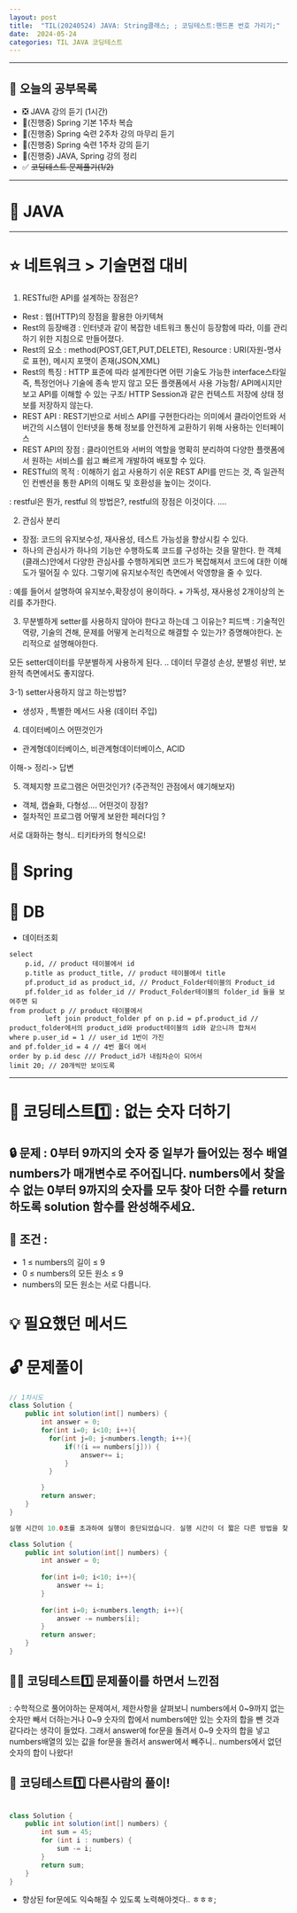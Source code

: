 ```yaml
---
layout: post
title:  "TIL(20240524) JAVA: String클래스; ; 코딩테스트:핸드폰 번호 가리기;"
date:  2024-05-24
categories: TIL JAVA 코딩테스트
---
```


---------------------------------------------------------------------

## 🙌 오늘의 공부목록

- ❎ JAVA 강의 듣기 (1시간)
- 🔺(진행중) Spring 기본 1주차 복습 
- 🔺(진행중) Spring 숙련 2주차 강의 마무리 듣기
- 🔺(진행중) Spring 숙련 1주차 강의 듣기
- 🔺(진행중) JAVA, Spring 강의 정리
- ✅ ~~코딩테스트 문제풀기(1/2)~~ 
---------------------------------------------------------------------

# 📌 JAVA 



---------------------------------------------------------------------

# ⭐ 네트워크 > 기술면접 대비

1) RESTful한 API를 설계하는 장점은?
- Rest : 웹(HTTP)의 장점을 활용한 아키텍쳐
- Rest의 등장배경 : 인터넷과 같이 복잡한 네트워크 통신이 등장함에 따라, 이를 관리하기 위한 지침으로 만들어졌다. 
- Rest의 요소 : method(POST,GET,PUT,DELETE), Resource : URI(자원-명사로 표현), 메시지 포맷이 존재(JSON,XML)
- Rest의 특징 : HTTP 표준에 따라 설계한다면 어떤 기술도 가능한 interface스타일 즉, 특정언어나 기술에 종속 받지 않고 모든 플랫폼에서 사용 가능함/ API메시지만 보고 API를 이해할 수 있는 구조/ HTTP Session과 같은 컨텍스트 저장에 상태 정보를 저장하지 않는다. 
- REST API : REST기반으로 서비스 API를 구현한다라는 의미에서 클라이언트와 서버간의 시스템이 인터넷을 통해 정보를 안전하게 교환하기 위해 사용하는 인터페이스
- REST API의 장점 : 클라이언트와 서버의 역할을 명확히 분리하여 다양한 플랫폼에서 원하는 서비스를 쉽고 빠르게 개발하여 배포할 수 있다.
- RESTful의 목적 : 이해하기 쉽고 사용하기 쉬운 REST API를 만드는 것, 즉 일관적인 컨벤션을 통한 API의 이해도 및 호환성을 높이는 것이다.

: restful은 뭔가, restful 의 방법은?, restful의 장점은 이것이다. .... 

2) 관심사 분리
- 장점: 코드의 유지보수성, 재사용성, 테스트 가능성을 향상시킬 수 있다.
- 하나의 관심사가 하나의 기능만 수행하도록 코드를 구성하는 것을 말한다. 한 객체(클래스)안에서 다양한 관심사를 수행하게되면 코드가
복잡해져서 코드에 대한 이해도가 떨어질 수 있다. 그렇기에 유지보수적인 측면에서 악영향을 줄 수 있다. 

: 예를 들어서 설명하여 유지보수,확장성이 용이하다. + 가독성, 재사용성 2개이상의 논리를 추가한다. 

3) 무분별하게 setter를 사용하지 않아야 한다고 하는데 그 이유는? 
피드백 : 기술적인 역량, 기술의 견해, 문제를 어떻게 논리적으로 해결할 수 있는가? 증명해야한다. 
논리적으로 설명해야한다.  

모든 setter데이터를 무분별하게 사용하게 된다. .. 데이터 무결성 손상, 분별성 위반, 보완적 측면에서도 좋지않다. 

3-1) setter사용하지 않고 하는방법?
- 생성자 , 특별한 메서드 사용 (데이터 주입)

4) 데이터베이스 어떤것인가
- 관계형데이터베이스, 비관계형데이터베이스, ACID 

이해-> 정리-> 답변

5) 객체지향 프로그램은 어떤것인가?  (주관적인 관점에서 얘기해보자)
- 객체, 캡슐화, 다형성.... 어떤것이 장점? 
- 절차적인 프로그램 어떻게 보완한 페러다임 ? 

서로 대화하는 형식.. 티키타카의 형식으로!  

# 📌 Spring

# 📌 DB

- 데이터조회

```
select 
    p.id, // product 테이블에서 id
    p.title as product_title, // product 테이블에서 title 
    pf.product_id as product_id, // Product_Folder테이블의 Product_id
    pf.folder_id as folder_id // Product_Folder테이블의 folder_id 들을 보여주면 되
from product p // product 테이블에서
         left join product_folder pf on p.id = pf.product_id // product_folder에서의 product_id와 product테이블의 id와 같으니까 합쳐서
where p.user_id = 1 // user_id 1번이 가진 
and pf.folder_id = 4 // 4번 폴더 에서
order by p.id desc /// Product_id가 내림차순이 되어서
limit 20; // 20개씩만 보이도록 

```

---------------------------------------------------------------------

# 📌 코딩테스트1️⃣ : 없는 숫자 더하기

## 🔒 문제 : 0부터 9까지의 숫자 중 일부가 들어있는 정수 배열 numbers가 매개변수로 주어집니다. numbers에서 찾을 수 없는 0부터 9까지의 숫자를 모두 찾아 더한 수를 return 하도록 solution 함수를 완성해주세요.

## 🚫 조건 : 
- 1 ≤ numbers의 길이 ≤ 9
- 0 ≤ numbers의 모든 원소 ≤ 9
- numbers의 모든 원소는 서로 다릅니다.


# 💡 필요했던 메서드


# 🔓 문제풀이

```java
// 1차시도
class Solution {
    public int solution(int[] numbers) {
        int answer = 0;
        for(int i=0; i<10; i++){
          for(int j=0; j<numbers.length; i++){
              if(!(i == numbers[j])) {
                  answer+= i;
              }
          }

        }
        return answer;
    }
}

실행 시간이 10.0초를 초과하여 실행이 중단되었습니다. 실행 시간이 더 짧은 다른 방법을 찾아보세요. => 🤣

class Solution {
    public int solution(int[] numbers) {
        int answer = 0;
        
        for(int i=0; i<10; i++){
            answer += i;
        }
        
        for(int i=0; i<numbers.length; i++){
            answer -= numbers[i];
        }
        return answer;
    }
}


```

## 🤷‍♀️ 코딩테스트1️⃣ 문제풀이를 하면서 느낀점
: 수학적으로 풀어야하는 문제여서, 제한사항을 살펴보니 numbers에서 0~9까지 없는 숫자만 빼서 더하는거나
0~9 숫자의 합에서 numbers에만 있는 숫자의 합을 뺀 것과 같다라는 생각이 들었다.
그래서 answer에 for문을 돌려서 0~9 숫자의 합을 넣고 numbers배열의 있는 값을 for문을 돌려서 answer에서 빼주니..
numbers에서 없던 숫자의 합이 나왔다!


## 🎈 코딩테스트1️⃣ 다른사람의 풀이! 

```java

class Solution {
    public int solution(int[] numbers) {
        int sum = 45;
        for (int i : numbers) {
            sum -= i;
        }
        return sum;
    }
}


```
- 향상된 for문에도 익숙해질 수 있도록 노력해야겟다.. ㅎㅎㅎ;




